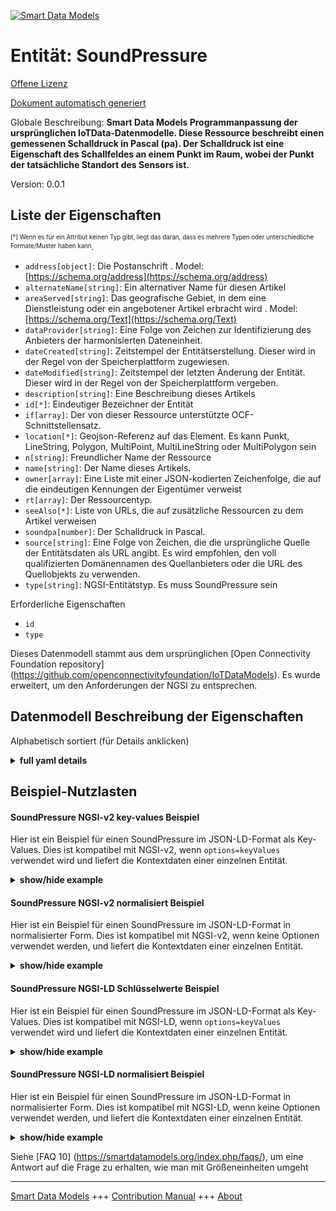 <!-- 10-Header -->  
[![Smart Data Models](https://smartdatamodels.org/wp-content/uploads/2022/01/SmartDataModels_logo.png "Logo")](https://smartdatamodels.org)  
Entität: SoundPressure  
======================<!-- /10-Header -->  
<!-- 15-License -->  
[Offene Lizenz](https://github.com/smart-data-models//dataModel.OCF/blob/master/SoundPressure/LICENSE.md)  
[Dokument automatisch generiert](https://docs.google.com/presentation/d/e/2PACX-1vTs-Ng5dIAwkg91oTTUdt8ua7woBXhPnwavZ0FxgR8BsAI_Ek3C5q97Nd94HS8KhP-r_quD4H0fgyt3/pub?start=false&loop=false&delayms=3000#slide=id.gb715ace035_0_60)  
<!-- /15-License -->  
<!-- 20-Description -->  
Globale Beschreibung: **Smart Data Models Programmanpassung der ursprünglichen IoTData-Datenmodelle. Diese Ressource beschreibt einen gemessenen Schalldruck in Pascal (pa).  Der Schalldruck ist eine Eigenschaft des Schallfeldes an einem Punkt im Raum, wobei der Punkt der tatsächliche Standort des Sensors ist.**  
Version: 0.0.1  
<!-- /20-Description -->  
<!-- 30-PropertiesList -->  

## Liste der Eigenschaften  

<sup><sub>[*] Wenn es für ein Attribut keinen Typ gibt, liegt das daran, dass es mehrere Typen oder unterschiedliche Formate/Muster haben kann</sub></sup>.  
- `address[object]`: Die Postanschrift  . Model: [https://schema.org/address](https://schema.org/address)- `alternateName[string]`: Ein alternativer Name für diesen Artikel  - `areaServed[string]`: Das geografische Gebiet, in dem eine Dienstleistung oder ein angebotener Artikel erbracht wird  . Model: [https://schema.org/Text](https://schema.org/Text)- `dataProvider[string]`: Eine Folge von Zeichen zur Identifizierung des Anbieters der harmonisierten Dateneinheit.  - `dateCreated[string]`: Zeitstempel der Entitätserstellung. Dieser wird in der Regel von der Speicherplattform zugewiesen.  - `dateModified[string]`: Zeitstempel der letzten Änderung der Entität. Dieser wird in der Regel von der Speicherplattform vergeben.  - `description[string]`: Eine Beschreibung dieses Artikels  - `id[*]`: Eindeutiger Bezeichner der Entität  - `if[array]`: Der von dieser Ressource unterstützte OCF-Schnittstellensatz.  - `location[*]`: Geojson-Referenz auf das Element. Es kann Punkt, LineString, Polygon, MultiPoint, MultiLineString oder MultiPolygon sein  - `n[string]`: Freundlicher Name der Ressource  - `name[string]`: Der Name dieses Artikels.  - `owner[array]`: Eine Liste mit einer JSON-kodierten Zeichenfolge, die auf die eindeutigen Kennungen der Eigentümer verweist  - `rt[array]`: Der Ressourcentyp.  - `seeAlso[*]`: Liste von URLs, die auf zusätzliche Ressourcen zu dem Artikel verweisen  - `soundpa[number]`: Der Schalldruck in Pascal.  - `source[string]`: Eine Folge von Zeichen, die die ursprüngliche Quelle der Entitätsdaten als URL angibt. Es wird empfohlen, den voll qualifizierten Domänennamen des Quellanbieters oder die URL des Quellobjekts zu verwenden.  - `type[string]`: NGSI-Entitätstyp. Es muss SoundPressure sein  <!-- /30-PropertiesList -->  
<!-- 35-RequiredProperties -->  
Erforderliche Eigenschaften  
- `id`  - `type`  <!-- /35-RequiredProperties -->  
<!-- 40-RequiredProperties -->  
Dieses Datenmodell stammt aus dem ursprünglichen [Open Connectivity Foundation repository] (https://github.com/openconnectivityfoundation/IoTDataModels). Es wurde erweitert, um den Anforderungen der NGSI zu entsprechen.  
<!-- /40-RequiredProperties -->  
<!-- 50-DataModelHeader -->  
## Datenmodell Beschreibung der Eigenschaften  
Alphabetisch sortiert (für Details anklicken)  
<!-- /50-DataModelHeader -->  
<!-- 60-ModelYaml -->  
<details><summary><strong>full yaml details</strong></summary>    
```yaml  
SoundPressure:    
  description: 'Smart Data Models Program adaptation of the original IoTData data Models. This Resource describes a measured sound pressure in Pascal (pa).  The Sound pressure is a property of the sound field at a point in space where the point is the actual location of the sensor.'    
  properties:    
    address:    
      description: 'The mailing address'    
      properties:    
        addressCountry:    
          description: 'Property. The country. For example, Spain. Model:''https://schema.org/addressCountry'''    
          type: string    
        addressLocality:    
          description: 'Property. The locality in which the street address is, and which is in the region. Model:''https://schema.org/addressLocality'''    
          type: string    
        addressRegion:    
          description: 'Property. The region in which the locality is, and which is in the country. Model:''https://schema.org/addressRegion'''    
          type: string    
        postOfficeBoxNumber:    
          description: 'Property. The post office box number for PO box addresses. For example, 03578. Model:''https://schema.org/postOfficeBoxNumber'''    
          type: string    
        postalCode:    
          description: 'Property. The postal code. For example, 24004. Model:''https://schema.org/https://schema.org/postalCode'''    
          type: string    
        streetAddress:    
          description: 'Property. The street address. Model:''https://schema.org/streetAddress'''    
          type: string    
      type: object    
      x-ngsi:    
        model: https://schema.org/address    
        type: Property    
    alternateName:    
      description: 'An alternative name for this item'    
      type: string    
      x-ngsi:    
        type: Property    
    areaServed:    
      description: 'The geographic area where a service or offered item is provided'    
      type: string    
      x-ngsi:    
        model: https://schema.org/Text    
        type: Property    
    dataProvider:    
      description: 'A sequence of characters identifying the provider of the harmonised data entity.'    
      type: string    
      x-ngsi:    
        type: Property    
    dateCreated:    
      description: 'Entity creation timestamp. This will usually be allocated by the storage platform.'    
      format: date-time    
      type: string    
      x-ngsi:    
        type: Property    
    dateModified:    
      description: 'Timestamp of the last modification of the entity. This will usually be allocated by the storage platform.'    
      format: date-time    
      type: string    
      x-ngsi:    
        type: Property    
    description:    
      description: 'A description of this item'    
      type: string    
      x-ngsi:    
        type: Property    
    id:    
      anyOf: &soundpressure_-_properties_-_owner_-_items_-_anyof    
        - description: 'Property. Identifier format of any NGSI entity'    
          maxLength: 256    
          minLength: 1    
          pattern: ^[\w\-\.\{\}\$\+\*\[\]`|~^@!,:\\]+$    
          type: string    
        - description: 'Property. Identifier format of any NGSI entity'    
          format: uri    
          type: string    
      description: 'Unique identifier of the entity'    
      x-ngsi:    
        type: Property    
    if:    
      description: 'The OCF Interface set supported by this Resource.'    
      items:    
        enum:    
          - oic.if.s    
          - oic.if.baseline    
        type: string    
      minItems: 2    
      readOnly: true    
      type: array    
      uniqueItems: true    
      x-ngsi:    
        type: Property    
    location:    
      description: 'Geojson reference to the item. It can be Point, LineString, Polygon, MultiPoint, MultiLineString or MultiPolygon'    
      oneOf:    
        - description: 'Geoproperty. Geojson reference to the item. Point'    
          properties:    
            bbox:    
              items:    
                type: number    
              minItems: 4    
              type: array    
            coordinates:    
              items:    
                type: number    
              minItems: 2    
              type: array    
            type:    
              enum:    
                - Point    
              type: string    
          required:    
            - type    
            - coordinates    
          title: 'GeoJSON Point'    
          type: object    
        - description: 'Geoproperty. Geojson reference to the item. LineString'    
          properties:    
            bbox:    
              items:    
                type: number    
              minItems: 4    
              type: array    
            coordinates:    
              items:    
                items:    
                  type: number    
                minItems: 2    
                type: array    
              minItems: 2    
              type: array    
            type:    
              enum:    
                - LineString    
              type: string    
          required:    
            - type    
            - coordinates    
          title: 'GeoJSON LineString'    
          type: object    
        - description: 'Geoproperty. Geojson reference to the item. Polygon'    
          properties:    
            bbox:    
              items:    
                type: number    
              minItems: 4    
              type: array    
            coordinates:    
              items:    
                items:    
                  items:    
                    type: number    
                  minItems: 2    
                  type: array    
                minItems: 4    
                type: array    
              type: array    
            type:    
              enum:    
                - Polygon    
              type: string    
          required:    
            - type    
            - coordinates    
          title: 'GeoJSON Polygon'    
          type: object    
        - description: 'Geoproperty. Geojson reference to the item. MultiPoint'    
          properties:    
            bbox:    
              items:    
                type: number    
              minItems: 4    
              type: array    
            coordinates:    
              items:    
                items:    
                  type: number    
                minItems: 2    
                type: array    
              type: array    
            type:    
              enum:    
                - MultiPoint    
              type: string    
          required:    
            - type    
            - coordinates    
          title: 'GeoJSON MultiPoint'    
          type: object    
        - description: 'Geoproperty. Geojson reference to the item. MultiLineString'    
          properties:    
            bbox:    
              items:    
                type: number    
              minItems: 4    
              type: array    
            coordinates:    
              items:    
                items:    
                  items:    
                    type: number    
                  minItems: 2    
                  type: array    
                minItems: 2    
                type: array    
              type: array    
            type:    
              enum:    
                - MultiLineString    
              type: string    
          required:    
            - type    
            - coordinates    
          title: 'GeoJSON MultiLineString'    
          type: object    
        - description: 'Geoproperty. Geojson reference to the item. MultiLineString'    
          properties:    
            bbox:    
              items:    
                type: number    
              minItems: 4    
              type: array    
            coordinates:    
              items:    
                items:    
                  items:    
                    items:    
                      type: number    
                    minItems: 2    
                    type: array    
                  minItems: 4    
                  type: array    
                type: array    
              type: array    
            type:    
              enum:    
                - MultiPolygon    
              type: string    
          required:    
            - type    
            - coordinates    
          title: 'GeoJSON MultiPolygon'    
          type: object    
      x-ngsi:    
        type: Geoproperty    
    n:    
      description: 'Friendly name of the Resource'    
      maxLength: 64    
      readOnly: true    
      type: string    
      x-ngsi:    
        type: Property    
    name:    
      description: 'The name of this item.'    
      type: string    
      x-ngsi:    
        type: Property    
    owner:    
      description: 'A List containing a JSON encoded sequence of characters referencing the unique Ids of the owner(s)'    
      items:    
        anyOf: *soundpressure_-_properties_-_owner_-_items_-_anyof    
        description: 'Property. Unique identifier of the entity'    
      type: array    
      x-ngsi:    
        type: Property    
    rt:    
      description: 'The Resource Type.'    
      items:    
        enum:    
          - oic.r.sound.pressure    
        maxLength: 64    
        type: string    
      minItems: 1    
      readOnly: true    
      type: array    
      uniqueItems: true    
      x-ngsi:    
        type: Property    
    seeAlso:    
      description: 'list of uri pointing to additional resources about the item'    
      oneOf:    
        - items:    
            format: uri    
            type: string    
          minItems: 1    
          type: array    
        - format: uri    
          type: string    
      x-ngsi:    
        type: Property    
    soundpa:    
      description: 'The sound pressure in pascal.'    
      minimum: 0    
      readOnly: true    
      type: number    
      x-ngsi:    
        type: Property    
    source:    
      description: 'A sequence of characters giving the original source of the entity data as a URL. Recommended to be the fully qualified domain name of the source provider, or the URL to the source object.'    
      type: string    
      x-ngsi:    
        type: Property    
    type:    
      description: 'NGSI entity type. It has to be SoundPressure'    
      enum:    
        - SoundPressure    
      type: string    
      x-ngsi:    
        type: Property    
  required:    
    - id    
    - type    
  type: object    
  x-derived-from: https://github.com/OpenInterConnect/IoTDataModels/blob/master/SoundPressureResURI.swagger.json    
  x-disclaimer: 'Redistribution and use in source and binary forms, with or without modification, are permitted  provided that the license conditions are met. Copyleft (c) 2021 Contributors to Smart Data Models Program'    
  x-license-url: https://github.com/smart-data-models/dataModel.OCF/blob/master/SoundPressure/LICENSE.md    
  x-model-schema: https://smart-data-models.github.io/dataModel.IoTDataModels/SoundPressure/schema.json    
  x-model-tags: OCF    
  x-version: 0.0.1    
```  
</details>    
<!-- /60-ModelYaml -->  
<!-- 70-MiddleNotes -->  
<!-- /70-MiddleNotes -->  
<!-- 80-Examples -->  
## Beispiel-Nutzlasten  
#### SoundPressure NGSI-v2 key-values Beispiel  
Hier ist ein Beispiel für einen SoundPressure im JSON-LD-Format als Key-Values. Dies ist kompatibel mit NGSI-v2, wenn `options=keyValues` verwendet wird und liefert die Kontextdaten einer einzelnen Entität.  
<details><summary><strong>show/hide example</strong></summary>    
```json  
{  
  "id": "urn:ngsi-ld:SoundPressure:id:CKNQ:89924602",  
  "dateCreated": "2005-05-14T05:51:42Z",  
  "dateModified": "2020-02-22T11:45:25Z",  
  "source": "Against purpose question American. Major possible simply imagine. Discuss last small especially Democrat else.",  
  "name": "Ago nor could summer on western. Trial white environmental.",  
  "alternateName": "Chair remain community catch prove. Direction form gun require program. Everybody meet daughter line but.",  
  "description": "Young result education market.",  
  "dataProvider": "A worry around senior fall time religious. Consider control foot war drug his.",  
  "owner": [  
    "urn:ngsi-ld:SoundPressure:items:SAGN:62135245",  
    "urn:ngsi-ld:SoundPressure:items:NHZI:18994579"  
  ],  
  "seeAlso": [  
    "urn:ngsi-ld:SoundPressure:items:DMLZ:04503933",  
    "urn:ngsi-ld:SoundPressure:items:JMBO:05242364"  
  ],  
  "location": {  
    "type": "Point",  
    "coordinates": [  
      -34.294154,  
      -104.619699  
    ]  
  },  
  "address": {  
    "streetAddress": "Moment life much both herself road.",  
    "addressLocality": "Him help his pattern. Feel already teach all.",  
    "addressRegion": "System former manager international smile four difficult hospital. Age cost officer sister.",  
    "addressCountry": "Audience finally statement paper. Majority hundred citizen. Serious information provide help great body.",  
    "postalCode": "Sport music sister. West offer weight author room.",  
    "postOfficeBoxNumber": "List health day son view will. Church Republican almost avoid call."  
  },  
  "areaServed": "Whether public kitchen glass."  
}  
```  
</details>  
#### SoundPressure NGSI-v2 normalisiert Beispiel  
Hier ist ein Beispiel für einen SoundPressure im JSON-LD-Format in normalisierter Form. Dies ist kompatibel mit NGSI-v2, wenn keine Optionen verwendet werden, und liefert die Kontextdaten einer einzelnen Entität.  
<details><summary><strong>show/hide example</strong></summary>    
```json  
{  
  "id": {  
    "type": "string",  
    "value": "urn:ngsi-ld:SoundPressure:id:CKNQ:89924602"  
  },  
  "dateCreated": {  
    "format": "date-time",  
    "type": "string",  
    "value": "2005-05-14T05:51:42Z"  
  },  
  "dateModified": {  
    "format": "date-time",  
    "type": "string",  
    "value": "2020-02-22T11:45:25Z"  
  },  
  "source": {  
    "type": "string",  
    "value": "Against purpose question American. Major possible simply imagine. Discuss last small especially Democrat else."  
  },  
  "name": {  
    "type": "string",  
    "value": "Ago nor could summer on western. Trial white environmental."  
  },  
  "alternateName": {  
    "type": "string",  
    "value": "Chair remain community catch prove. Direction form gun require program. Everybody meet daughter line but."  
  },  
  "description": {  
    "type": "string",  
    "value": "Young result education market."  
  },  
  "dataProvider": {  
    "type": "string",  
    "value": "A worry around senior fall time religious. Consider control foot war drug his."  
  },  
  "owner": {  
    "type": "array",  
    "value": [  
      "urn:ngsi-ld:SoundPressure:items:SAGN:62135245",  
      "urn:ngsi-ld:SoundPressure:items:NHZI:18994579"  
    ]  
  },  
  "seeAlso": {  
    "type": "array",  
    "value": [  
      "urn:ngsi-ld:SoundPressure:items:DMLZ:04503933",  
      "urn:ngsi-ld:SoundPressure:items:JMBO:05242364"  
    ]  
  },  
  "location": {  
    "type": "object",  
    "value": {  
      "type": "Point",  
      "coordinates": [  
        -34.294154,  
        -104.619699  
      ]  
    }  
  },  
  "address": {  
    "type": "object",  
    "value": {  
      "streetAddress": "Moment life much both herself road.",  
      "addressLocality": "Him help his pattern. Feel already teach all.",  
      "addressRegion": "System former manager international smile four difficult hospital. Age cost officer sister.",  
      "addressCountry": "Audience finally statement paper. Majority hundred citizen. Serious information provide help great body.",  
      "postalCode": "Sport music sister. West offer weight author room.",  
      "postOfficeBoxNumber": "List health day son view will. Church Republican almost avoid call."  
    }  
  },  
  "areaServed": {  
    "type": "string",  
    "value": "Whether public kitchen glass."  
  }  
}  
```  
</details>  
#### SoundPressure NGSI-LD Schlüsselwerte Beispiel  
Hier ist ein Beispiel für einen SoundPressure im JSON-LD-Format als Key-Values. Dies ist kompatibel mit NGSI-LD, wenn `options=keyValues` verwendet wird und liefert die Kontextdaten einer einzelnen Entität.  
<details><summary><strong>show/hide example</strong></summary>    
```json  
{  
    "id": "urn:ngsi-ld:SoundPressure:id:CKNQ:89924602",  
    "dateCreated": "2005-05-14T05:51:42Z",  
    "dateModified": "2020-02-22T11:45:25Z",  
    "source": "Against purpose question American. Major possible simply imagine. Discuss last small especially Democrat else.",  
    "name": "Ago nor could summer on western. Trial white environmental.",  
    "alternateName": "Chair remain community catch prove. Direction form gun require program. Everybody meet daughter line but.",  
    "description": "Young result education market.",  
    "dataProvider": "A worry around senior fall time religious. Consider control foot war drug his.",  
    "owner": [  
        "urn:ngsi-ld:SoundPressure:items:SAGN:62135245",  
        "urn:ngsi-ld:SoundPressure:items:NHZI:18994579"  
    ],  
    "seeAlso": [  
        "urn:ngsi-ld:SoundPressure:items:DMLZ:04503933",  
        "urn:ngsi-ld:SoundPressure:items:JMBO:05242364"  
    ],  
    "location": {  
        "type": "Point",  
        "coordinates": [  
            -34.294154,  
            -104.619699  
        ]  
    },  
    "address": {  
        "streetAddress": "Moment life much both herself road.",  
        "addressLocality": "Him help his pattern. Feel already teach all.",  
        "addressRegion": "System former manager international smile four difficult hospital. Age cost officer sister.",  
        "addressCountry": "Audience finally statement paper. Majority hundred citizen. Serious information provide help great body.",  
        "postalCode": "Sport music sister. West offer weight author room.",  
        "postOfficeBoxNumber": "List health day son view will. Church Republican almost avoid call."  
    },  
    "areaServed": "Whether public kitchen glass.",  
    "@context": [  
        "https://smartdatamodels.org/context.jsonld",  
        "https://raw.githubusercontent.com/smart-data-models/dataModel.OCF/master/context.jsonld"  
    ]  
}  
```  
</details>  
#### SoundPressure NGSI-LD normalisiert Beispiel  
Hier ist ein Beispiel für einen SoundPressure im JSON-LD-Format in normalisierter Form. Dies ist kompatibel mit NGSI-LD, wenn keine Optionen verwendet werden, und liefert die Kontextdaten einer einzelnen Entität.  
<details><summary><strong>show/hide example</strong></summary>    
```json  
{  
    "id": "urn:ngsi-ld:SoundPressure:id:SCOB:82581699",  
    "dateCreated": {  
        "type": "Property",  
        "value": {  
            "@type": "DateTime",  
            "@value": "2014-09-18T10:32:52Z"  
        }  
    },  
    "dateModified": {  
        "type": "Property",  
        "value": {  
            "@type": "DateTime",  
            "@value": "2007-05-28T05:03:37Z"  
        }  
    },  
    "source": {  
        "type": "Property",  
        "value": "Involve student vote support reality month black. Suggest cause option responsibility everyone. Increase similar firm already try."  
    },  
    "name": {  
        "type": "Property",  
        "value": "Chance computer your if. Reflect page trade wife situation probably close. Wish will ten. You leg discussion off will level."  
    },  
    "alternateName": {  
        "type": "Property",  
        "value": "Nature program both important station apply. Top rest power decision."  
    },  
    "description": {  
        "type": "Property",  
        "value": "Seek candidate west daughter purpose fly. Position cup pass lawyer why military religious. Great star run world audience stop."  
    },  
    "dataProvider": {  
        "type": "Property",  
        "value": "Current nearly popular. Along and toward tend occur. Explain remain away occur fast defense ask."  
    },  
    "owner": {  
        "type": "Property",  
        "value": [  
            "urn:ngsi-ld:SoundPressure:items:PLYN:04859699",  
            "urn:ngsi-ld:SoundPressure:items:UJHG:28450549"  
        ]  
    },  
    "seeAlso": {  
        "type": "Property",  
        "value": [  
            "urn:ngsi-ld:SoundPressure:items:ZBZQ:48591255"  
        ]  
    },  
    "location": {  
        "type": "Property",  
        "value": {  
            "type": "Point",  
            "coordinates": [  
                50.2793285,  
                -127.924098  
            ]  
        }  
    },  
    "address": {  
        "type": "Property",  
        "value": {  
            "streetAddress": "Rise before give speech. Every thank read. During church around attack state first.",  
            "addressLocality": "Drive you thought religious just sister girl while. Leader human energy collection be travel study. Level our indeed manage huge.",  
            "addressRegion": "Million various baby. Mr court her scene. Follow evidence property.",  
            "addressCountry": "Space exist ok away. Hold foot short anyone final near. Later right newspaper rather large culture.",  
            "postalCode": "Ground social drop organization. Page husband dream ever possible despite able.",  
            "postOfficeBoxNumber": "Fire agreement work long beautiful government person."  
        }  
    },  
    "areaServed": {  
        "type": "Property",  
        "value": "Language forget store. Between cause send agency. Seat like purpose would ok forward author."  
    },  
    "@context": [  
        "https://smartdatamodels.org/context.jsonld",  
        "https://raw.githubusercontent.com/smart-data-models/dataModel.OCF/master/context.jsonld"  
    ]  
}  
```  
</details><!-- /80-Examples -->  
<!-- 90-FooterNotes -->  
<!-- /90-FooterNotes -->  
<!-- 95-Units -->  
Siehe [FAQ 10] (https://smartdatamodels.org/index.php/faqs/), um eine Antwort auf die Frage zu erhalten, wie man mit Größeneinheiten umgeht  
<!-- /95-Units -->  
<!-- 97-LastFooter -->  
---  
[Smart Data Models](https://smartdatamodels.org) +++ [Contribution Manual](https://bit.ly/contribution_manual) +++ [About](https://bit.ly/Introduction_SDM)<!-- /97-LastFooter -->  
